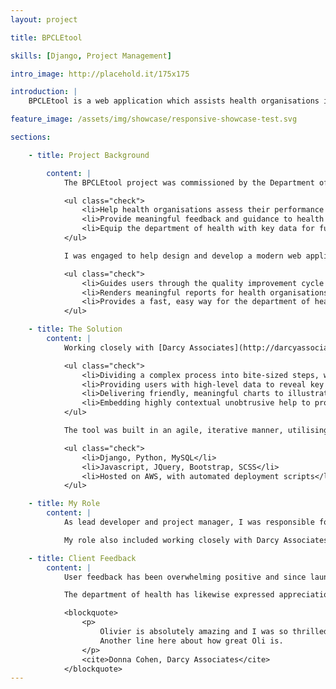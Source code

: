 ```yaml
---
layout: project

title: BPCLEtool

skills: [Django, Project Management]

intro_image: http://placehold.it/175x175

introduction: |
	BPCLEtool is a web application which assists health organisations in assessing and improving their delivery of healthcare education.

feature_image: /assets/img/showcase/responsive-showcase-test.svg

sections:

	- title: Project Background

		content: |
			The BPCLEtool project was commissioned by the Department of Health for the state of Victoria, Australia to:

			<ul class="check">
				<li>Help health organisations assess their performance against best practices in clinical learning environments</li>
				<li>Provide meaningful feedback and guidance to health organisations for improving their performance</li>
				<li>Equip the department of health with key data for future policy and funding decisions</li>
			</ul>

			I was engaged to help design and develop a modern web application which:

			<ul class="check">
				<li>Guides users through the quality improvement cycle - rating their performance against best practices, taking suggestions for improvements, setting and monitoring KPIs</li>
				<li>Renders meaningful reports for health organisations to understand how they are performing</li>
				<li>Provides a fast, easy way for the department of health to extract meaningful conclusions from the collected data</li>
			</ul>

	- title: The Solution
		content: |
			Working closely with [Darcy Associates](http://darcyassociates.com.au), our team developed a highly intuitive user experience.	Highlights include:

			<ul class="check">
				<li>Dividing a complex process into bite-sized steps, with each step revealed or closed as the user progresses through the tool's functionality</li>
				<li>Providing users with high-level data to reveal key trends, whilst equipping users with the capacity to drill down into data to facilitate better decision making</li>
				<li>Delivering friendly, meaningful charts to illustrate how organisations are perfoming year-on-year, or as compared to similar organisations</li>
				<li>Embedding highly contextual unobtrusive help to provide additional references where needed</li>
			</ul>

			The tool was built in an agile, iterative manner, utilising the following technologies:

			<ul class="check">
				<li>Django, Python, MySQL</li>
				<li>Javascript, JQuery, Bootstrap, SCSS</li>
				<li>Hosted on AWS, with automated deployment scripts</li>
			</ul>

	- title: My Role
		content: |
			As lead developer and project manager, I was responsible for writing the vast majority of the Python/Django code and overseeing all other development tasks, including front-end development, testing, maintenance and server administration.

			My role also included working closely with Darcy Associates and our [user interface designer](http://whoisnicoleharris.com) to determine included functionality and translate complex requirements into a friendly, accessible user experience.

	- title: Client Feedback
		content: |
			User feedback has been overwhelming positive and since launch the the tool has been adopted by hundreds of organisations across Australia.

			The department of health has likewise expressed appreciation for the "the tool's innovative functionality and user-friendly interface".

			<blockquote>
				<p>
					Olivier is absolutely amazing and I was so thrilled at the work that he did on BPCLEtool<br/>
					Another line here about how great Oli is.
				</p>
				<cite>Donna Cohen, Darcy Associates</cite>
			</blockquote>
---
```

